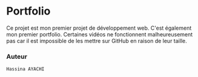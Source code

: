 # Portfolio

Ce projet est mon premier projet de développement web. C'est également mon premier portfolio. Certaines vidéos ne fonctionnent malheureusement pas car il est impossible de les mettre sur GitHub en raison de leur taille.

### Auteur
```
Hassina AYACHI
